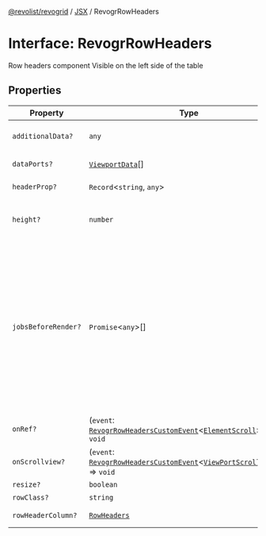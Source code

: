 [@revolist/revogrid](README.md) / [JSX](Namespace.JSX.md) / RevogrRowHeaders

# Interface: RevogrRowHeaders

Row headers component
Visible on the left side of the table

## Properties

| Property | Type | Description | Defined in |
| ------ | ------ | ------ | ------ |
| `additionalData?` | `any` | Additional data to pass to renderer | [src/components.d.ts:2124](https://github.com/revolist/revogrid/blob/65763a3c3cbba79c84cbcd4109976d8fec48b078/src/components.d.ts#L2124) |
| `dataPorts?` | [`ViewportData`](TypeAlias.ViewportData.md)[] | Viewport data | [src/components.d.ts:2128](https://github.com/revolist/revogrid/blob/65763a3c3cbba79c84cbcd4109976d8fec48b078/src/components.d.ts#L2128) |
| `headerProp?` | `Record`\<`string`, `any`\> | Header props | [src/components.d.ts:2132](https://github.com/revolist/revogrid/blob/65763a3c3cbba79c84cbcd4109976d8fec48b078/src/components.d.ts#L2132) |
| `height?` | `number` | Header height to setup row headers | [src/components.d.ts:2136](https://github.com/revolist/revogrid/blob/65763a3c3cbba79c84cbcd4109976d8fec48b078/src/components.d.ts#L2136) |
| `jobsBeforeRender?` | `Promise`\<`any`\>[] | Prevent rendering until job is done. Can be used for initial rendering performance improvement. When several plugins require initial rendering this will prevent double initial rendering. | [src/components.d.ts:2140](https://github.com/revolist/revogrid/blob/65763a3c3cbba79c84cbcd4109976d8fec48b078/src/components.d.ts#L2140) |
| `onRef?` | (`event`: [`RevogrRowHeadersCustomEvent`](Interface.RevogrRowHeadersCustomEvent.md)\<[`ElementScroll`](Interface.ElementScroll.md)\>) => `void` | Register element to scroll | [src/components.d.ts:2144](https://github.com/revolist/revogrid/blob/65763a3c3cbba79c84cbcd4109976d8fec48b078/src/components.d.ts#L2144) |
| `onScrollview?` | (`event`: [`RevogrRowHeadersCustomEvent`](Interface.RevogrRowHeadersCustomEvent.md)\<[`ViewPortScrollEvent`](TypeAlias.ViewPortScrollEvent.md)\>) => `void` | Scroll viewport | [src/components.d.ts:2148](https://github.com/revolist/revogrid/blob/65763a3c3cbba79c84cbcd4109976d8fec48b078/src/components.d.ts#L2148) |
| `resize?` | `boolean` | Enable resize | [src/components.d.ts:2152](https://github.com/revolist/revogrid/blob/65763a3c3cbba79c84cbcd4109976d8fec48b078/src/components.d.ts#L2152) |
| `rowClass?` | `string` | Row class | [src/components.d.ts:2156](https://github.com/revolist/revogrid/blob/65763a3c3cbba79c84cbcd4109976d8fec48b078/src/components.d.ts#L2156) |
| `rowHeaderColumn?` | [`RowHeaders`](Interface.RowHeaders.md) | Row header column | [src/components.d.ts:2160](https://github.com/revolist/revogrid/blob/65763a3c3cbba79c84cbcd4109976d8fec48b078/src/components.d.ts#L2160) |
